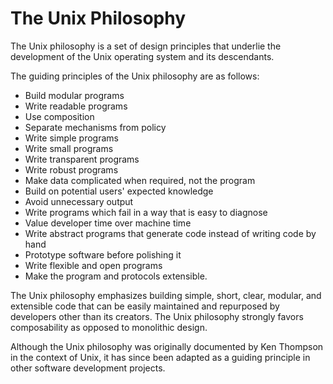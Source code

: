 # The Unix Philosophy

The Unix philosophy is a set of design principles that underlie the development of the Unix operating system and its descendants.

The guiding principles of the Unix philosophy are as follows:

-   Build modular programs
-   Write readable programs
-   Use composition
-   Separate mechanisms from policy
-   Write simple programs
-   Write small programs
-   Write transparent programs
-   Write robust programs
-   Make data complicated when required, not the program
-   Build on potential users' expected knowledge
-   Avoid unnecessary output
-   Write programs which fail in a way that is easy to diagnose
-   Value developer time over machine time
-   Write abstract programs that generate code instead of writing code by hand
-   Prototype software before polishing it
-   Write flexible and open programs
-   Make the program and protocols extensible.

The Unix philosophy emphasizes building simple, short, clear, modular, and extensible code that can be easily maintained and repurposed by developers other than its creators.
The Unix philosophy strongly favors composability as opposed to monolithic design.

Although the Unix philosophy was originally documented by Ken Thompson in the context of Unix, it has since been adapted as a guiding principle in other software development projects.
